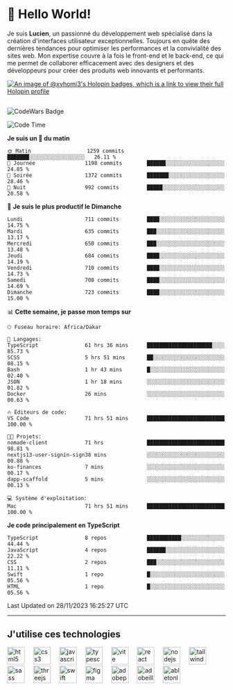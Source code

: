 # 👋 Hello World!

Je suis **Lucien**, un passionné du développement web spécialisé dans la création d'interfaces utilisateur exceptionnelles. Toujours en quête des dernières tendances pour optimiser les performances et la convivialité des sites web. Mon expertise couvre à la fois le front-end et le back-end, ce qui me permet de collaborer efficacement avec des designers et des développeurs pour créer des produits web innovants et performants.

[![An image of @xyhomi3's Holopin badges, which is a link to view their full Holopin profile](https://holopin.me/xyhomi3)](https://holopin.io/@xyhomi3)

##

![CodeWars Badge](https://www.codewars.com/users/xyhomi3/badges/small)

<!--START_SECTION:waka-->
![Code Time](http://img.shields.io/badge/Code%20Time-373%20hrs%2044%20mins-blue)

**Je suis un 🐤 du matin** 

```text
🌞 Matin                  1259 commits        ███████░░░░░░░░░░░░░░░░░░   26.11 % 
🌆 Journée                1198 commits        ██████░░░░░░░░░░░░░░░░░░░   24.85 % 
🌃 Soirée                 1372 commits        ███████░░░░░░░░░░░░░░░░░░   28.46 % 
🌙 Nuit                   992 commits         █████░░░░░░░░░░░░░░░░░░░░   20.58 % 
```
📅 **Je suis le plus productif le Dimanche** 

```text
Lundi                    711 commits         ████░░░░░░░░░░░░░░░░░░░░░   14.75 % 
Mardi                    635 commits         ███░░░░░░░░░░░░░░░░░░░░░░   13.17 % 
Mercredi                 650 commits         ███░░░░░░░░░░░░░░░░░░░░░░   13.48 % 
Jeudi                    684 commits         ████░░░░░░░░░░░░░░░░░░░░░   14.19 % 
Vendredi                 710 commits         ████░░░░░░░░░░░░░░░░░░░░░   14.73 % 
Samedi                   708 commits         ████░░░░░░░░░░░░░░░░░░░░░   14.69 % 
Dimanche                 723 commits         ████░░░░░░░░░░░░░░░░░░░░░   15.00 % 
```


📊 **Cette semaine, je passe mon temps sur** 

```text
🕑︎ Fuseau horaire: Africa/Dakar

💬 Langages: 
TypeScript               61 hrs 36 mins      █████████████████████░░░░   85.73 % 
SCSS                     5 hrs 51 mins       ██░░░░░░░░░░░░░░░░░░░░░░░   08.15 % 
Bash                     1 hr 43 mins        █░░░░░░░░░░░░░░░░░░░░░░░░   02.40 % 
JSON                     1 hr 18 mins        ░░░░░░░░░░░░░░░░░░░░░░░░░   01.82 % 
Docker                   26 mins             ░░░░░░░░░░░░░░░░░░░░░░░░░   00.63 % 

🔥 Éditeurs de code: 
VS Code                  71 hrs 51 mins      █████████████████████████   100.00 % 

🐱‍💻 Projets: 
nomade-client            71 hrs              █████████████████████████   98.81 % 
nextjs13-user-signin-sign38 mins             ░░░░░░░░░░░░░░░░░░░░░░░░░   00.88 % 
ko-finances              7 mins              ░░░░░░░░░░░░░░░░░░░░░░░░░   00.17 % 
dapp-scaffold            5 mins              ░░░░░░░░░░░░░░░░░░░░░░░░░   00.13 % 

💻 Système d'exploitation: 
Mac                      71 hrs 51 mins      █████████████████████████   100.00 % 
```

**Je code principalement en TypeScript** 

```text
TypeScript               8 repos             ███████████░░░░░░░░░░░░░░   44.44 % 
JavaScript               4 repos             ██████░░░░░░░░░░░░░░░░░░░   22.22 % 
CSS                      2 repos             ███░░░░░░░░░░░░░░░░░░░░░░   11.11 % 
Swift                    1 repo              █░░░░░░░░░░░░░░░░░░░░░░░░   05.56 % 
HTML                     1 repo              █░░░░░░░░░░░░░░░░░░░░░░░░   05.56 % 
```




 Last Updated on 28/11/2023 16:25:27 UTC
<!--END_SECTION:waka-->
---

## J'utilise ces technologies

<div align="left">
  <img src="https://skillicons.dev/icons?i=html" height="40" alt="html5 logo"  />
  <img width="12" />
  <img src="https://skillicons.dev/icons?i=css" height="40" alt="css3 logo"  />
  <img width="12" />
  <img src="https://skillicons.dev/icons?i=js" height="40" alt="javascript logo"  />
  <img width="12" />
  <img src="https://skillicons.dev/icons?i=ts" height="40" alt="typescript logo"  />
  <img width="12" />
  <img src="https://skillicons.dev/icons?i=vite" height="40" alt="vite logo"  />
  <img width="12" />
  <img src="https://skillicons.dev/icons?i=react" height="40" alt="react logo"  />
  <img width="12" />
  <img src="https://cdn.jsdelivr.net/gh/devicons/devicon/icons/nodejs/nodejs-original.svg" height="40" alt="nodejs logo"  />
  <img width="12" />
  <img src="https://skillicons.dev/icons?i=tailwind" height="40" alt="tailwindcss logo"  />
  <img width="12" />
  <img src="https://skillicons.dev/icons?i=sass" height="40" alt="sass logo"  />
  <img width="12" />
  <img src="https://skillicons.dev/icons?i=threejs" height="40" alt="threejs logo"  />
  <img width="12" />
  <img src="https://skillicons.dev/icons?i=swift" height="40" alt="swift logo"  />
  <img width="12" />
  <img src="https://skillicons.dev/icons?i=figma" height="40" alt="figma logo"  />
  <img width="12" />
  <img src="https://skillicons.dev/icons?i=ps" height="40" alt="adobephotoshop logo"  />
  <img width="12" />
  <img src="https://skillicons.dev/icons?i=ai" height="40" alt="adobeillustrator logo"  />
  <img width="12" />
  <img src="https://skillicons.dev/icons?i=ableton" height="40" alt="abletonlive logo"  />
</div>



